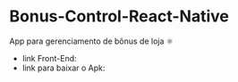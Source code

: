 # Bonus-Control-React-Native
App para gerenciamento de bônus de loja ⚛️

- link Front-End:
- link para baixar o Apk: 
